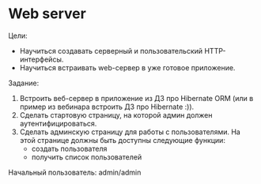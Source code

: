 # Web server

Цели:

* Научиться создавать серверный и пользовательский HTTP-интерфейсы.
* Научиться встраивать web-сервер в уже готовое приложение.

Задание:

1) Встроить веб-сервер в приложение из ДЗ про Hibernate ORM (или в пример из вебинара
   встроить ДЗ про Hibernate :)).
1) Сделать стартовую страницу, на которой админ должен аутентифицироваться.
1) Сделать админскую страницу для работы с пользователями. На этой странице должны быть
   доступны следующие функции:
    * создать пользователя
    * получить список пользователей

Начальный пользователь: admin/admin
